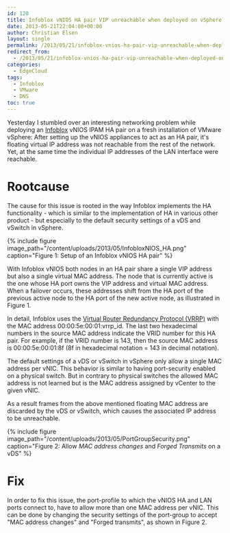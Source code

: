 ```yaml
---
id: 120
title: Infoblox vNIOS HA pair VIP unreachable when deployed on vSphere
date: 2013-05-21T22:04:08+00:00
author: Christian Elsen
layout: single
permalink: /2013/05/21/infoblox-vnios-ha-pair-vip-unreachable-when-deployed-on-vsphere/
redirect_from:
  - /2013/05/21/infoblox-vnios-ha-pair-vip-unreachable-when-deployed-on-vsphere/amp/
categories:
  - EdgeCloud
tags:
  - Infoblox
  - VMware
  - DNS
toc: true
---
```

Yesterday I stumbled over an interesting networking problem while deploying an [Infoblox](https://www.infoblox.com/) vNIOS IPAM HA pair on a fresh installation of VMware vSphere: After setting up the vNIOS appliances to act as an HA pair, it's floating virtual IP address was not reachable from the rest of the network. Yet, at the same time the individual IP addresses of the LAN interface were reachable.

# Rootcause

The cause for this issue is rooted in the way Infoblox implements the HA functionality - which is similar to the implementation of HA in various other product - but especially to the default security settings of a vDS and vSwitch in vSphere.

{% include figure image_path="/content/uploads/2013/05/InfobloxNIOS_HA.png" caption="Figure 1: Setup of an Infoblox vNIOS HA pair" %}

With Infoblox vNIOS both nodes in an HA pair share a single VIP address but also a single virtual MAC address. The node that is currently active is the one whose HA port owns the VIP address and virtual MAC address. When a failover occurs, these addresses shift from the HA port of the previous active node to the HA port of the new active node, as illustrated in Figure 1.

In detail, Infoblox uses the [Virtual Router Redundancy Protocol (VRRP)](https://en.wikipedia.org/wiki/Virtual_Router_Redundancy_Protocol) with the MAC address 00:00:5e:00:01:vrrp_id. The last two hexadecimal numbers in the source MAC address indicate the VRID number for this HA pair. For example, if the VRID number is 143, then the source MAC address is 00:00:5e:00:01:8f (8f in hexadecimal notation = 143 in decimal notation).

The default settings of a vDS or vSwitch in vSphere only allow a single MAC address per vNIC. This behavior is similar to having port-security enabled on a physical switch. But in contrary to physical switches the allowed MAC address is not learned but is the MAC address assigned by vCenter to the given vNIC.

As a result frames from the above mentioned floating MAC address are discarded by the vDS or vSwitch, which causes the associated IP address to be unreachable.

{% include figure image_path="/content/uploads/2013/05/PortGroupSecurity.png" caption="Figure 2: Allow *MAC address changes* and *Forged Transmits* on a vDS" %}

# Fix

In order to fix this issue, the port-profile to which the vNIOS HA and LAN ports connect to, have to allow more than one MAC address per vNIC. This can be done by changing the security settings of the port-group to accept "MAC address changes" and "Forged transmits", as shown in Figure 2.
